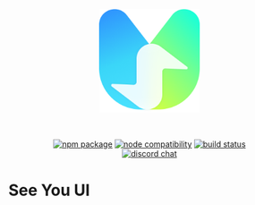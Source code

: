 <p align="center">
  <a href="https://vitejs.dev" target="_blank" rel="noopener noreferrer">
    <img width="180" src="https://raw.githubusercontent.com/GmhLovEDM/bolgImage/main/seeui.png" alt="Vite logo">
  </a>
</p>
<br/>
<p align="center">
  <a href="https://npmjs.com/package/vite"><img src="https://img.shields.io/npm/v/vite.svg" alt="npm package"></a>
  <a href="https://nodejs.org/en/about/previous-releases"><img src="https://img.shields.io/node/v/vite.svg" alt="node compatibility"></a>
  <a href="https://github.com/GmhLovEDM/see-ui"><img src="https://img.shields.io/badge/github-seeui-s" alt="build status"></a>
    <br />
  <a href="https://twitter.com/GmhLovEDM"><img src="https://img.shields.io/badge/Twitter-GmhLovEDM-blue" alt="discord chat"></a>
</p>

# See You UI
